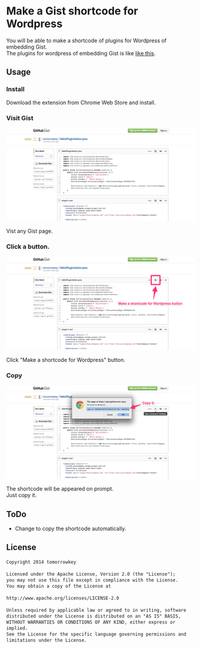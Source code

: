 # Make a Gist shortcode for Wordpress

You will be able to make a shortcode of plugins for Wordpress of embedding Gist.  
The plugins for wordpress of embedding Gist is like [like this](http://wordpress.org/plugins/embed-github-gist/).

## Usage

### Install

Download the extension from Chrome Web Store and install.

### Visit Gist

![Gist page](static/gist-page.png)

Vist any Gist page.

### Click a button.

![Make a shortcode for Wordpress Button](static/make-a-shortcode-for-wordpress-button.png)

Click "Make a shortcode for Wordpress" button.

### Copy

![The shortcode on prompt](static/the-shortcode-on-prompt.png)

The shortcode will be appeared on prompt.  
Just copy it.

## ToDo

* Change to copy the shortcode automatically.

## License
```
Copyright 2014 tomorrowkey

Licensed under the Apache License, Version 2.0 (the "License");
you may not use this file except in compliance with the License.
You may obtain a copy of the License at

http://www.apache.org/licenses/LICENSE-2.0

Unless required by applicable law or agreed to in writing, software
distributed under the License is distributed on an "AS IS" BASIS,
WITHOUT WARRANTIES OR CONDITIONS OF ANY KIND, either express or implied.
See the License for the specific language governing permissions and
limitations under the License.
```

